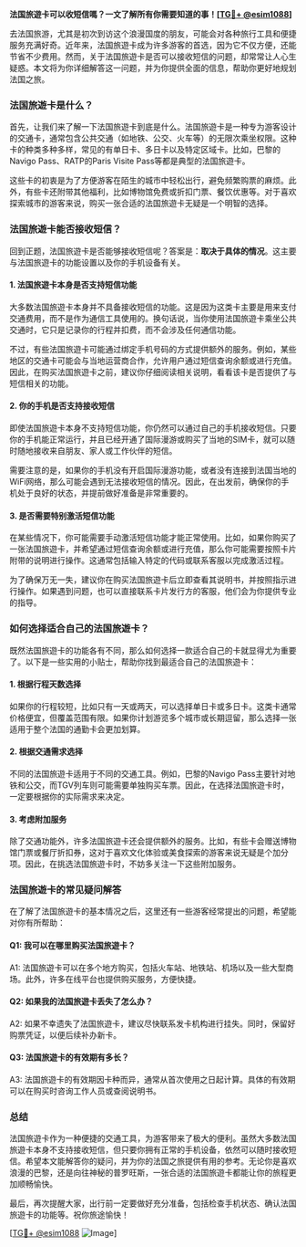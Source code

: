 **法国旅遊卡可以收短信嗎？一文了解所有你需要知道的事！[[TG💪+ @esim1088](https://t.me/s/esim1088)]**

去法国旅游，尤其是初次到访这个浪漫国度的朋友，可能会对各种旅行工具和便捷服务充满好奇。近年来，法国旅遊卡成为许多游客的首选，因为它不仅方便，还能节省不少费用。然而，关于法国旅遊卡是否可以接收短信的问题，却常常让人心生疑惑。本文将为你详细解答这一问题，并为你提供全面的信息，帮助你更好地规划法国之旅。

### 法国旅遊卡是什么？

首先，让我们来了解一下法国旅遊卡到底是什么。法国旅遊卡是一种专为游客设计的交通卡，通常包含公共交通（如地铁、公交、火车等）的无限次乘坐权限。这种卡的种类多种多样，常见的有单日卡、多日卡以及特定区域卡。比如，巴黎的Navigo Pass、RATP的Paris Visite Pass等都是典型的法国旅遊卡。

这些卡的初衷是为了方便游客在陌生的城市中轻松出行，避免频繁购票的麻烦。此外，有些卡还附带其他福利，比如博物馆免费或折扣门票、餐饮优惠等。对于喜欢探索城市的游客来说，购买一张合适的法国旅遊卡无疑是一个明智的选择。

### 法国旅遊卡能否接收短信？

回到正题，法国旅遊卡是否能够接收短信呢？答案是：**取决于具体的情况**。这主要与法国旅遊卡的功能设置以及你的手机设备有关。

#### 1. 法国旅遊卡本身是否支持短信功能

大多数法国旅遊卡本身并不具备接收短信的功能。这是因为这类卡主要是用来支付交通费用，而不是作为通信工具使用的。换句话说，当你使用法国旅遊卡乘坐公共交通时，它只是记录你的行程并扣费，而不会涉及任何通信功能。

不过，有些法国旅遊卡可能通过绑定手机号码的方式提供额外的服务。例如，某些地区的交通卡可能会与当地运营商合作，允许用户通过短信查询余额或进行充值。因此，在购买法国旅遊卡之前，建议你仔细阅读相关说明，看看该卡是否提供了与短信相关的功能。

#### 2. 你的手机是否支持接收短信

即使法国旅遊卡本身不支持短信功能，你仍然可以通过自己的手机接收短信。只要你的手机能正常运行，并且已经开通了国际漫游或购买了当地的SIM卡，就可以随时随地接收来自朋友、家人或工作伙伴的短信。

需要注意的是，如果你的手机没有开启国际漫游功能，或者没有连接到法国当地的WiFi网络，那么可能会遇到无法接收短信的情况。因此，在出发前，确保你的手机处于良好的状态，并提前做好准备是非常重要的。

#### 3. 是否需要特别激活短信功能

在某些情况下，你可能需要手动激活短信功能才能正常使用。比如，如果你购买了一张法国旅遊卡，并希望通过短信查询余额或进行充值，那么你可能需要按照卡片附带的说明进行操作。这通常包括输入特定的代码或联系客服以完成激活过程。

为了确保万无一失，建议你在购买法国旅遊卡后立即查看其说明书，并按照指示进行操作。如果遇到问题，也可以直接联系卡片发行方的客服，他们会为你提供专业的指导。

### 如何选择适合自己的法国旅遊卡？

既然法国旅遊卡的功能各有不同，那么如何选择一款适合自己的卡就显得尤为重要了。以下是一些实用的小贴士，帮助你找到最适合自己的法国旅遊卡：

#### 1. 根据行程天数选择

如果你的行程较短，比如只有一天或两天，可以选择单日卡或多日卡。这类卡通常价格便宜，但覆盖范围有限。如果你计划游览多个城市或长期逗留，那么选择一张适用于整个法国的通勤卡会更加划算。

#### 2. 根据交通需求选择

不同的法国旅遊卡适用于不同的交通工具。例如，巴黎的Navigo Pass主要针对地铁和公交，而TGV列车则可能需要单独购买车票。因此，在选择法国旅遊卡时，一定要根据你的实际需求来决定。

#### 3. 考虑附加服务

除了交通功能外，许多法国旅遊卡还会提供额外的服务。比如，有些卡会赠送博物馆门票或餐厅折扣券，这对于喜欢文化体验或美食探索的游客来说无疑是个加分项。因此，在挑选法国旅遊卡时，不妨多关注一下这些附加服务。

### 法国旅遊卡的常见疑问解答

在了解了法国旅遊卡的基本情况之后，这里还有一些游客经常提出的问题，希望能对你有所帮助：

#### Q1: 我可以在哪里购买法国旅遊卡？

A1: 法国旅遊卡可以在多个地方购买，包括火车站、地铁站、机场以及一些大型商场。此外，许多在线平台也提供购买服务，方便快捷。

#### Q2: 如果我的法国旅遊卡丢失了怎么办？

A2: 如果不幸遗失了法国旅遊卡，建议尽快联系发卡机构进行挂失。同时，保留好购票凭证，以便后续补办新卡。

#### Q3: 法国旅遊卡的有效期有多长？

A3: 法国旅遊卡的有效期因卡种而异，通常从首次使用之日起计算。具体的有效期可以在购买时咨询工作人员或查阅说明书。

### 总结

法国旅遊卡作为一种便捷的交通工具，为游客带来了极大的便利。虽然大多数法国旅遊卡本身不支持接收短信，但只要你拥有正常的手机设备，依然可以随时接收短信。希望本文能解答你的疑问，并为你的法国之旅提供有用的参考。无论你是喜欢浪漫的巴黎，还是向往神秘的普罗旺斯，一张合适的法国旅遊卡都能让你的旅程更加顺畅愉快。

最后，再次提醒大家，出行前一定要做好充分准备，包括检查手机状态、确认法国旅遊卡的功能等。祝你旅途愉快！

[[TG💪+ @esim1088](https://t.me/s/esim1088) ![Image](https://i.postimg.cc/4NQfJmqS/Snipaste-2025-05-13-00-14-12.png)]